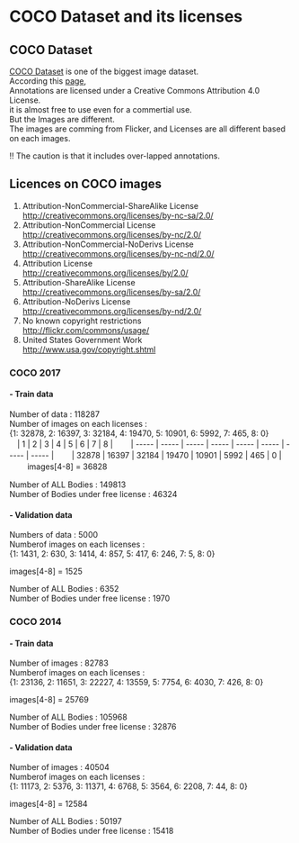 # COCO Dataset and its licenses

## COCO Dataset
[COCO Dataset]( https://cocodataset.org/#home ) is one of the biggest image dataset.  
According this [page]( https://cocodataset.org/#termsofuse ),  
Annotations are licensed under a Creative Commons Attribution 4.0 License.  
it is almost free to use even for a commertial use.  
But the Images are different.  
The images are comming from Flicker, and Licenses are all different based on each images.  

!! The caution is that it includes over-lapped annotations.

## Licences on COCO images

  1. Attribution-NonCommercial-ShareAlike License  
     http://creativecommons.org/licenses/by-nc-sa/2.0/
  2. Attribution-NonCommercial License  
     http://creativecommons.org/licenses/by-nc/2.0/
  3. Attribution-NonCommercial-NoDerivs License  
     http://creativecommons.org/licenses/by-nc-nd/2.0/
  4. Attribution License  
     http://creativecommons.org/licenses/by/2.0/
  5. Attribution-ShareAlike License  
     http://creativecommons.org/licenses/by-sa/2.0/
  6. Attribution-NoDerivs License  
     http://creativecommons.org/licenses/by-nd/2.0/
  7. No known copyright restrictions  
     http://flickr.com/commons/usage/
  8. United States Government Work  
     http://www.usa.gov/copyright.shtml


### COCO 2017
#### - Train data 
  Number of data : 118287  
  Number of images on each licenses :  
    {1: 32878, 2: 16397, 3: 32184, 4: 19470, 5: 10901, 6: 5992, 7: 465, 8: 0}  
  　|   1   |   2   |   3   |   4   |   5   |   6   |   7   |   8   |
　　| ----- | ----- | ----- | ----- | ----- | ----- | ----- | ----- |
　　| 32878 | 16397 | 32184 | 19470 | 10901 | 5992  |   465 |   0   |
　　
  images[4-8] = 36828
  
  Number of ALL Bodies : 149813  
  Number of Bodies under free license : 46324  
  
  
#### - Validation data
  Numbers of data : 5000  
  Numberof images on each licenses :  
    {1: 1431, 2: 630, 3: 1414, 4: 857, 5: 417, 6: 246, 7: 5, 8: 0}
    
  images[4-8] = 1525  
  
  Number of ALL Bodies : 6352  
  Number of Bodies under free license : 1970  
  

### COCO 2014

#### - Train data
  Number of images : 82783  
  Numberof images on each licenses :  
    {1: 23136, 2: 11651, 3: 22227, 4: 13559, 5: 7754, 6: 4030, 7: 426, 8: 0}  
  
  images[4-8] = 25769  
  
  Number of ALL Bodies : 105968  
  Number of Bodies under free license : 32876  

#### - Validation data
  Number of images : 40504  
  Numberof images on each licenses :  
    {1: 11173, 2: 5376, 3: 11371, 4: 6768, 5: 3564, 6: 2208, 7: 44, 8: 0}  
    
  images[4-8] = 12584  
    
  Number of ALL Bodies : 50197  
  Number of Bodies under free license : 15418  
    
    
    